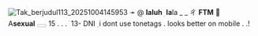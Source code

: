 ![Tak_berjudul113_20251004145953](https://github.com/user-attachments/assets/8351f7ce-274a-46ac-a798-c3b9e1e59d3a)
     ➛    @ __laluh__      ׅ      **la**la  _ _ ㄔ   __FTM__   💊   
A**sexual**         𓈀    15  . . .  ֺ   13- DNI   ࣭     i dont use tonetags . looks better on mobile . .! 
